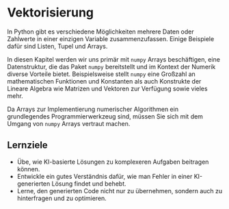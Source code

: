 # Vektorisierung
In Python gibt es verschiedene Möglichkeiten mehrere Daten oder Zahlwerte in einer einzigen Variable zusammenzufassen. Einige Beispiele dafür sind Listen, Tupel und Arrays.

In diesen Kapitel werden wir uns primär mit `numpy` Arrays beschäftigen, eine Datenstruktur, die das Paket `numpy` bereitstellt und im Kontext der Numerik diverse Vorteile bietet. Beispielsweise stellt `numpy` eine Großzahl an mathematischen Funktionen und Konstanten als auch Konstrukte der Lineare Algebra wie Matrizen und Vektoren zur Verfügung sowie vieles mehr.

Da Arrays zur Implementierung numerischer Algorithmen ein grundlegendes Programmierwerkzeug sind, müssen Sie sich mit dem Umgang von `numpy` Arrays vertraut machen.

## Lernziele

- Übe, wie KI-basierte Lösungen zu komplexeren Aufgaben beitragen können.
- Entwickle ein gutes Verständnis dafür, wie man Fehler in einer KI-generierten Lösung findet und behebt.
- Lerne, den generierten Code nicht nur zu übernehmen, sondern auch zu hinterfragen und zu optimieren.